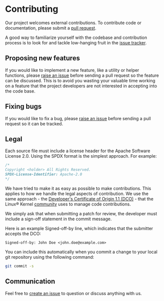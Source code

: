 # Contributing

Our project welcomes external contributions. To contribute code or documentation, please submit a [pull request][pulls].

A good way to familiarize yourself with the codebase and contribution process is
to look for and tackle low-hanging fruit in the  [issue tracker][issues].

## Proposing new features

If you would like to implement a new feature, like a utility or helper functions, please [raise an issue][issues] before sending a pull request so the feature can be discussed. This is to avoid
you wasting your valuable time working on a feature that the project developers
are not interested in accepting into the code base.

## Fixing bugs

If you would like to fix a bug, please [raise an issue][issues] before sending a
pull request so it can be tracked.

## Legal

Each source file must include a license header for the Apache
Software License 2.0. Using the SPDX format is the simplest approach.
For example:

```javascript
/*
Copyright <holder> All Rights Reserved.
SPDX-License-Identifier: Apache-2.0
*/
```

We have tried to make it as easy as possible to make contributions. This
applies to how we handle the legal aspects of contribution. We use the
same approach - the [Developer's Certificate of Origin 1.1 (DCO)][DCO] - that the Linux® Kernel [community](https://elinux.org/Developer_Certificate_Of_Origin)
uses to manage code contributions.

We simply ask that when submitting a patch for review, the developer
must include a sign-off statement in the commit message.

Here is an example Signed-off-by line, which indicates that the
submitter accepts the DCO:

```text
Signed-off-by: John Doe <john.doe@example.com>
```

You can include this automatically when you commit a change to your
local git repository using the following command:

```bash
git commit -s
```

## Communication

Feel free to [create an issue][issues] to question or discuss anything with us.

<!-- links -->
[issues]: https://github.com/IBM/carbon-ui-builder/issues
[pulls]: https://github.com/IBM/carbon-ui-builder/pulls
[DCO]: https://developercertificate.org/
